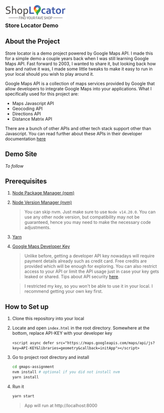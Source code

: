
<h1 align="left">
  <a href="http://www.amitmerchant.com/electron-markdownify"><img src="src/app/images/shop-locator-logo.png" alt="Markdownify" width="200"></a>
  <div style="font-size: 18px">Store Locator Demo</div>
</h1>

## About the Project

Store locator is a demo project powered by Google Maps API. I made this for a simple demo a couple years back when I was still learning Google Maps API. Fast forward to 2003, I wanted to share it, but looking back how bare and native it was, I made some little tweaks to make it easy to run in your local should you wish to play around it.

Google Maps API is a collection of maps services provided by Google that allow developers to integrate Google Maps into your applications. What I specifically used for this project are:
- Maps Javascript API
- Geocoding API
- Directions API
- Distance Matrix API

There are a bunch of other APIs and other tech stack support other than Javascript. You can read further about these APIs in their developer documentation [here](https://developers.google.com/maps)

## Demo Site

*To follow*

## Prerequisites

1. [Node Package Manager (npm)](https://docs.npmjs.com/downloading-and-installing-node-js-and-npm)
1. [Node Version Manager (nvm)](https://css-tricks.com/how-to-install-npm-node-nvm/)

   > You can skip nvm. Just make sure to use `Node v14.20.0`. You can use any other node version, but compatibility may not be guaranteed, hence you may need to make the necessary code adjustments.

1. [Yarn](https://classic.yarnpkg.com/lang/en/docs/install)
1. [Google Maps Developer Key](https://developers.google.com/maps/documentation/javascript/get-api-key)

   > Unlike before, getting a developer API key nowadays will require payment details already such as credit card. Free credits are provided which will be enough for exploring. You can also restrict access to your API or limit the API usage just in case your key gets leaked or shared. Tips about API security [here](https://developers.google.com/maps/api-security-best-practices).

   > I restricted my key, so you won't be able to use it in your local. I recommend getting your own key first.

## How to Set up

1. Clone this repository into your local

1. Locate and open `index.html` in the root directory. Somewhere at the bottom, replace API-KEY with your developer key

   `<script async defer src="https://maps.googleapis.com/maps/api/js?key=API-KEY&libraries=geometry&callback=initApp"></script>`

1. Go to project root directory and install

   ```bash
   cd gmaps-assignment
   nvm install # optional if you did not install nvm
   yarn install
   ```

1. Run it

   ```bash
   yarn start
   ```
   
   > App will run at http://localhost:8000
